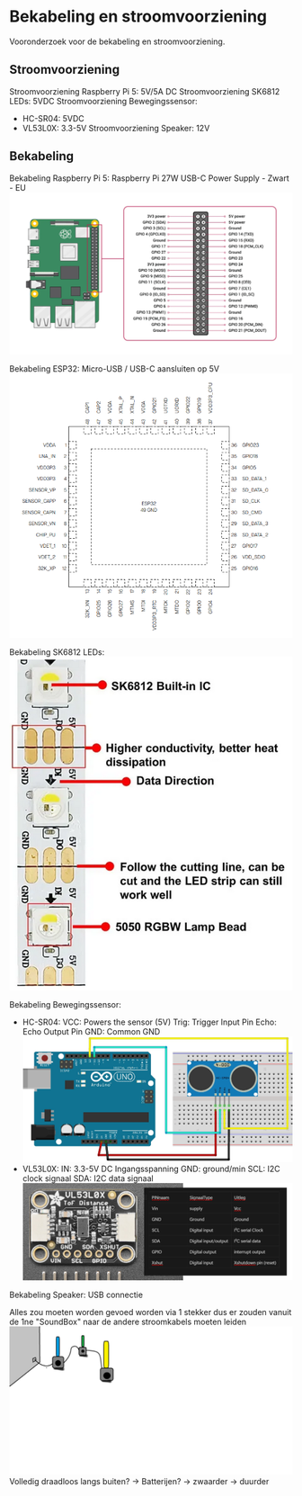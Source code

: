 # Bekabeling en stroomvoorziening

Vooronderzoek voor de bekabeling en stroomvoorziening.


## Stroomvoorziening

Stroomvoorziening Raspberry Pi 5: 5V/5A DC
Stroomvoorziening SK6812 LEDs: 5VDC 
Stroomvoorziening Bewegingssensor:  
- HC-SR04: 5VDC
- VL53L0X: 3.3-5V
Stroomvoorziening Speaker: 12V 

## Bekabeling

Bekabeling Raspberry Pi 5: Raspberry Pi 27W USB-C Power Supply - Zwart - EU     
![PinoutRPi5](./fotos/raspberry-pi-5-gpio-pinout-diagram.webp)

Bekabeling ESP32: Micro-USB / USB-C aansluiten op 5V  
![PinoutESP32](./fotos/esp32Pinout.png)


Bekabeling SK6812 LEDs:   ![alt text](./fotos/SK6812LED.png)

Bekabeling Bewegingssensor: 
- HC-SR04:
VCC: Powers the sensor (5V)
Trig: Trigger Input Pin
Echo: Echo Output Pin
GND: Common GND  
![ArduinoAansluiting](./fotos/ultrasonic-sensor-with-arduino-hc-sr04.webp)
- VL53L0X: 
IN: 3.3-5V DC Ingangsspanning
GND: ground/min
SCL: I2C clock signaal
SDA: I2C data signaal  
![PinoutVL53L0X](./fotos/VL53L0XPinout.png)

Bekabeling Speaker: USB connectie

Alles zou moeten worden gevoed worden via 1 stekker dus er zouden vanuit de 1ne "SoundBox" naar de andere stroomkabels moeten leiden  
![bekabelingMacro](./fotos/voorstelling%20bekabeling%20Macro.png)
Volledig draadloos langs buiten? -> Batterijen? -> zwaarder -> duurder 
